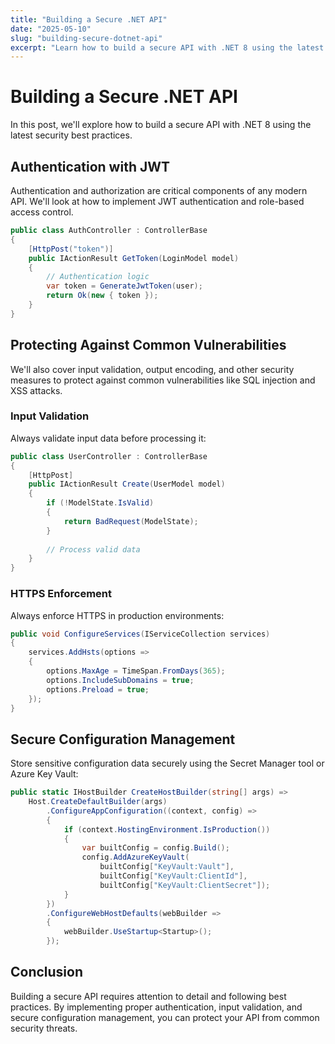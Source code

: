 ```yaml
---
title: "Building a Secure .NET API"
date: "2025-05-10"
slug: "building-secure-dotnet-api"
excerpt: "Learn how to build a secure API with .NET 8 using the latest security best practices and authentication methods."
---
```


# Building a Secure .NET API

In this post, we'll explore how to build a secure API with .NET 8 using the latest security best practices.

## Authentication with JWT

Authentication and authorization are critical components of any modern API. We'll look at how to implement JWT authentication and role-based access control.

```csharp
public class AuthController : ControllerBase
{
    [HttpPost("token")]
    public IActionResult GetToken(LoginModel model)
    {
        // Authentication logic
        var token = GenerateJwtToken(user);
        return Ok(new { token });
    }
}
```

## Protecting Against Common Vulnerabilities

We'll also cover input validation, output encoding, and other security measures to protect against common vulnerabilities like SQL injection and XSS attacks.

### Input Validation

Always validate input data before processing it:

```csharp
public class UserController : ControllerBase
{
    [HttpPost]
    public IActionResult Create(UserModel model)
    {
        if (!ModelState.IsValid)
        {
            return BadRequest(ModelState);
        }
        
        // Process valid data
    }
}
```

### HTTPS Enforcement

Always enforce HTTPS in production environments:

```csharp
public void ConfigureServices(IServiceCollection services)
{
    services.AddHsts(options =>
    {
        options.MaxAge = TimeSpan.FromDays(365);
        options.IncludeSubDomains = true;
        options.Preload = true;
    });
}
```

## Secure Configuration Management

Store sensitive configuration data securely using the Secret Manager tool or Azure Key Vault:

```csharp
public static IHostBuilder CreateHostBuilder(string[] args) =>
    Host.CreateDefaultBuilder(args)
        .ConfigureAppConfiguration((context, config) =>
        {
            if (context.HostingEnvironment.IsProduction())
            {
                var builtConfig = config.Build();
                config.AddAzureKeyVault(
                    builtConfig["KeyVault:Vault"],
                    builtConfig["KeyVault:ClientId"],
                    builtConfig["KeyVault:ClientSecret"]);
            }
        })
        .ConfigureWebHostDefaults(webBuilder =>
        {
            webBuilder.UseStartup<Startup>();
        });
```

## Conclusion

Building a secure API requires attention to detail and following best practices. By implementing proper authentication, input validation, and secure configuration management, you can protect your API from common security threats.